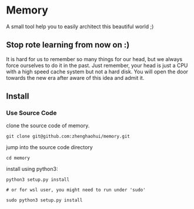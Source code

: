 # Memory

A small tool help you to easily architect this beautiful world ;)

## Stop rote learning from now on :)

It is hard for us to remember so many things for our head, but we always force ourselves to do it in the past. Just
remember, your head is just a CPU with a high speed cache system but not a hard disk. You will open the door towards the
new era after aware of this idea and admit it.

## Install

### Use Source Code

clone the source code of memory.

```shell
git clone git@github.com:zhenghaohui/memory.git
```

jump into the source code directory

```shell
cd memory
```

install using python3:

```shell
python3 setup.py install

# or for wsl user, you might need to run under 'sudo'

sudo python3 setup.py install
```
